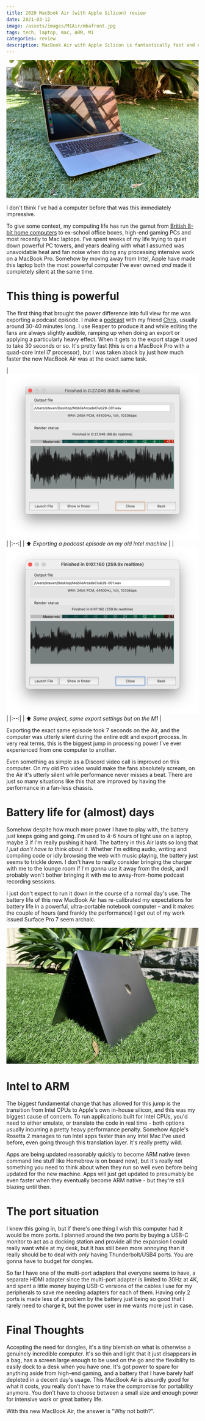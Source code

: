 ```yaml
---
title: 2020 MacBook Air (with Apple Silicon) review
date: 2021-03-12
image: /assets/images/M1Air/mbafront.jpg
tags: tech, laptop, mac, ARM, M1
categories: review
description: MacBook Air with Apple Silicon is fantastically fast and efficient
---
```


![MacBook Air in some grass](/assets/images/M1Air/mbafront.jpg)

I don't think I've had a computer before that was this immediately impressive.
<!--more-->
To give some context, my computing life has run the gamut from [British 8-bit home computers](http://www.computinghistory.org.uk/det/2666/Amstrad-CPC-6128/) to ex-school office boxes, high-end gaming PCs and most recently to Mac laptops. I've spent weeks of my life trying to quiet down powerful PC towers, and years dealing with what I assumed was unavoidable heat and fan noise when doing any processing intensive work on a MacBook Pro. Somehow by moving away from Intel, Apple have made this laptop both the most powerful computer I've ever owned *and* made it completely silent at the same time.


# This thing is powerful

The first thing that brought the power difference into full view for me was exporting a podcast episode. I make a [podcast](https://podcasts.apple.com/au/podcast/mobile-arcade-club-an-apple-arcade-show/id1481744430) with my friend [Chris](https://www.twitter.com/BibbyBhoy), usually around 30-40 minutes long. I use Reaper to produce it and while editing the fans are always slightly audible, ramping up when doing an export or applying a particularly heavy effect. When it gets to the export stage it used to take 30 seconds or so. It's pretty fast (this is on a MacBook Pro with a quad-core Intel i7 processor), but I was taken aback by just how much faster the new MacBook Air was at the exact same task.


| ![Podcast export on Intel](/assets/images/M1Air/IntelExport.png)
 | 
|:--:| 
| ⬆️ *Exporting a podcast episode on my old Intel machine* |
| ![Podcast export on M1](/assets/images/M1Air/M1Export.png)
 | 
|:--:| 
| ⬆️ *Same project, same export settings but on the M1* 
 |


Exporting the exact same episode took 7 seconds on the Air, and the computer was utterly silent during the entire edit and export process.
In very real terms, this is the biggest jump in processing power I've ever experienced from one computer to another.

Even something as simple as a Discord video call is improved on this computer. On my old Pro video would make the fans absolutely scream, on the Air it's utterly silent while performance never misses a beat. There are just so many situations like this that are improved by having the performance in a fan-less chassis.

# Battery life for (almost) days

Somehow despite how much more power I have to play with, the battery just keeps going and going. I'm used to 4-6 hours of light use on a laptop, maybe 3 if I'm really pushing it hard. The battery in this Air lasts so long that *I just don't have to think about it*. Whether I'm editing audio, writing and compiling code or idly browsing the web with music playing, the battery just seems to trickle down. I don't have to really consider bringing the charger with me to the lounge room if I'm gonna use it away from the desk, and I probably won't bother bringing it with me to away-from-home podcast recording sessions. 

I just don't expect to run it down in the course of a normal day's use. The battery life of this new MacBook Air has re-calibrated my expectations for battery life in a powerful, ultra-portable notebook computer – and it makes the couple of hours (and frankly the performance) I get out of my work issued Surface Pro 7 seem archaic.

![MacBook Air in tent formation on some grass](/assets/images/M1Air/mbatop.jpg)

# Intel to ARM

The biggest fundamental change that has allowed for this jump is the transition from Intel CPUs to Apple's own in-house silicon, and this was my biggest cause of concern. To run applications built for Intel CPUs, you'd need to either emulate, or translate the code in real time - both options usually incurring a pretty heavy performance penalty. Somehow Apple's Rosetta 2 manages to run Intel apps faster than any Intel Mac I've used before, even going through this translation layer. It's really pretty wild. 

Apps are being updated reasonably quickly to become ARM native (even command line stuff like Homebrew is on board now), but it's really not something you need to think about when they run so well even before being updated for the new machine. Apps will just get updated to presumably be even faster when they eventually become ARM native - but they're still blazing until then.

# The port situation

I knew this going in, but if there's one thing I wish this computer had it would be more ports. I planned around the two ports by buying a USB-C monitor to act as a docking station and provide all the expansion I could really want while at my desk, but It has still been more annoying than it really should be to deal with *only* having Thunderbolt/USB4 ports. You are gonna have to budget for dongles. 

So far I have one of the multi-port adapters that everyone seems to have, a separate HDMI adapter since the multi-port adapter is limited to 30Hz at 4K, and spent a little money buying USB-C versions of the cables I use for my peripherals to save me needing adapters for each of them. Having only 2 ports is made less of a problem by the battery just being so good that I rarely need to charge it, but the power user in me wants more just in case.

# Final Thoughts

Accepting the need for dongles, it's a tiny blemish on what is otherwise a genuinely incredible computer. It's so thin and light that it just disappears in a bag, has a screen large enough to be used on the go and the flexibility to easily dock to a desk when you have one. It's got power to spare for anything aside from high-end gaming, and a battery that I have barely half depleted in a decent day's usage. This MacBook Air is absurdly good for what it costs, you really don't have to make the compromise for portability anymore. You don't have to choose between a small size and enough power for intensive work or great battery life. 

With this new MacBook Air, the answer is "Why not both?".